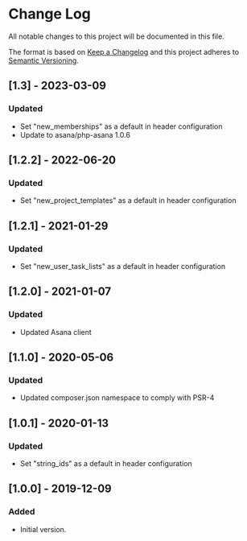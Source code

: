 # Change Log
All notable changes to this project will be documented in this file.

The format is based on [Keep a Changelog](http://keepachangelog.com/)
and this project adheres to [Semantic Versioning](http://semver.org/).

## [1.3] - 2023-03-09
### Updated
- Set "new_memberships" as a default in header configuration
- Update to asana/php-asana 1.0.6

## [1.2.2] - 2022-06-20
### Updated
- Set "new_project_templates" as a default in header configuration

## [1.2.1] - 2021-01-29
### Updated
- Set "new_user_task_lists" as a default in header configuration

## [1.2.0] - 2021-01-07
### Updated
- Updated Asana client

## [1.1.0] - 2020-05-06
### Updated
- Updated composer.json namespace to comply with PSR-4

## [1.0.1] - 2020-01-13
### Updated
- Set "string_ids" as a default in header configuration

## [1.0.0] - 2019-12-09
### Added
- Initial version.
